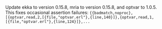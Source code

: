 Update ekka to version 0.15.8, mria to version 0.15.8, and optvar to 1.0.5.
This fixes occasional assertion failures:
`{{badmatch,noproc},[{optvar,read,2,[{file,"optvar.erl"},{line,140}]},{optvar,read,1,[{file,"optvar.erl"},{line,124}]},...`
